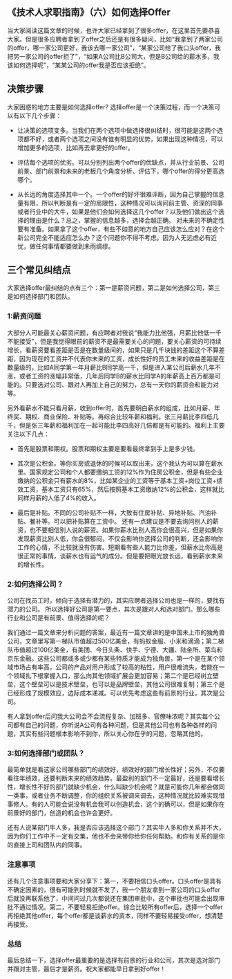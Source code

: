 ## 《技术人求职指南》（六）如何选择Offer

当大家阅读这篇文章的时候，也许大家已经拿到了很多offer，在这里首先要恭喜大家。但是很多应聘者拿到了offer之后还是有很多疑问，比如“我拿到了两家公司的offer，哪一家公司更好，我该去哪一家公司”，“某家公司给了我口头offer，我把另一家公司的offer拒了”，“如果A公司比B公司大，但是B公司给的薪水多，我该如何选择呢”，“某某公司的offer我是否应该拒绝”。



## 决策步骤

大家困惑的地方主要是如何选择offer? 选择offer是一个决策过程，而一个决策可以有以下几个步骤：

- 让决策的选项变多。当我们在两个选项中做选择很纠结时，很可能是这两个选项都不好，或者两个选项之间没有谁有明显的优势，如果出现这种情况，可以增加更多的选项，比如再去拿更好的offer。

- 评估每个选项的优劣。可以分别列出两个offer的优缺点，并从行业前景、公司前景、部门前景和未来的老板几个角度分析、评估下，哪个offer的得分更高选哪个。

- 从长远的角度选择其中一个。一个offer的好坏很难评断，因为自己掌握的信息量有限，所以判断是有一定的局限性，这种情况可以询问前主管、资深的同事或者行业中的大牛，如果是他们会如何选择这几个offer？以及他们做出这个选择的理由是什么？总之，掌握的信息越多，选择会越正确。
对未来的不确定性要有准备。如果拿了这个offer，有些不如意的地方自己应该怎么应对？在这个新公司完全不能适应怎么办？这个问题你不得不考虑。因为人无远虑必有近忧，做任何事情都要做到未雨绸缪。

## 三个常见纠结点

大家选择offer最纠结的点有三个：第一是薪资问题，第二是如何选择公司，第三是如何选择部门和团队。

### 1:薪资问题

大部分人可能最关心薪资问题，有应聘者对我说“我能力比他强，月薪比他低一千不能接受”，但是我觉得眼前的薪资不是最需要关心的问题，要关心薪资的可持续增长，看薪资要看差距是否是在数量级间的，如果只是几千块钱的差距这个不算差距，因为现在的工资并不代表你未来的工资，成长性好的员工未来的收益差距是在数量级的，比如A同学第一年月薪比B同学高一千，但是进入某公司后薪水几年不涨，或者工资的涨幅非常低，几年后同学B的薪水比同学A的年薪高上百万都是可能的。只要选对公司、跟对人再加上自己的努力，总有一天你的薪资会和能力对等。

另外看薪水不能只看月薪，收到offer时，首先要明白薪水的组成，比如月薪、年终奖、期权、商业保险、补贴等。再综合比较年薪和福利。张三月薪比李四低几千，但是张三年薪和福利加在一起可能比李四高好几倍都是有可能的。福利上主要关注以下几点：

- 首先是股票和期权。股票和期权主要是要看最终拿到手上是多少钱。

- 其次是公积金。等你买房或退休的时候可以取出来，这个我认为可以算在薪水里。国家规定公司和个人都要缴纳工资的12%作为住房公积金，但是有些企业缴纳的公积金只有薪水的8%，比如某企业的工资等于基本工资+岗位工资+绩效工资，基本工资只有65%，然后按照基本工资缴纳12%的公积金，这样就比同样月薪的人低了4%的收入。

- 最后是补贴。不同的公司补贴不一样，大致有住房补贴、异地补贴、汽油补贴、餐补等。可以把补贴算在工资中。
还有一点建议是不要去询问别人的薪资，也不要相信别人说的薪资。如果你薪水比别人高你会很高兴，但是如果你发现薪资比别人低，你会很郁闷，不仅会影响你选择公司的判断，还会影响你工作的心情，不比较就没有伤害。短期看有些人能力比你差，但薪水比你高是很正常的事情，谈薪水也有运气的成分。但是要把眼光放长远，看到薪水未来的增长性。

### 2:如何选择公司？
公司在找员工时，倾向于选择有潜力的，其实应聘者选择公司也是一样的，要找有潜力的公司。 所以选择好公司是第一要点，其次是跟对人和选对部门。那么哪些行业和公司是有前景、值得选择的呢？

我们通过一篇文章来分析问题的答案，最近有一篇文章讲的是中国未上市的独角兽公司，文章里写第一梯队市值超过500亿美金，有蚂蚁金服、小米和滴滴；第二梯队市值超过100亿美金，有美团、今日头条、快手、宁德、大疆、陆金所、菜鸟和京东金融。这些公司都或多或少都有某些特质才能成为独角兽，第一个是在某个领域市场占有率高，公司的产品对用户形成了较高的粘性，用户很难流失，若能在一个领域扎下根掌握入口，那么向其他领域扩展会更加容易；第二个是已经树立壁垒，这个壁垒可以是技术壁垒，也可以是品牌壁垒，其他公司很难复制；第三个是已经形成了规模效应，边际成本递减。可以优先考虑这些有前景的行业，其次是公司。

有人拿到offer后问我大公司会不会流程复杂、加班多、官僚味浓呢？其实每个公司都有自己的问题，你听说A公司有各种问题，但是其他公司也有各种各样的问题，其实有些问题根本影响不到你，所以关心你在乎的问题，忽略其他的。

### 3:如何选择部门或团队？

最简单就是看这家公司哪些部门的绩效好，绩效好的部门增长性好；另外，不仅要看往年绩效，还要判断未来的绩效趋势。最盈利的部门不一定最好，还是要看增长性，增长性不好的部门就缺少机会，什么叫缺少机会呢？就是可能你几年都会做同一类事，或者业务不断调整，你的组织关系被调来调去，这种情况就比较难实现借事修人。有的人可能会说没有机会我可以创造机会，这个的确可以，但是如果你在前景好的部门，创造的机会也许会更好。

还有人说某部门牛人多，我是否应该选择这个部门？其实牛人多和你关系并不大，因为你们工作中不一定有交集，他也不会来带你给你任何帮助。和你有关系的是你的直接上司和团队内的同事。

### 注意事项

还有几个注意事项要和大家分享下：第一，不要相信口头offer。口头offer是具有不确定因素的，很有可能到时候就不发了，我一个朋友拿到一家公司的口头offer后就没再联系他了，中间问过几次都说还在集团审批中，这个审批也可能会出现审批不通过情况。第二，不要轻易拒绝offer。综合比较所有offer后，选择一个offer再拒绝其他offer，每个offer都是谈薪水的资本，同样不要轻易接受offer，想清楚再接受。

### 总结

最后总结一下，选择offer最重要的是选择有前景的行业和公司，其次是选对部门并跟对主管，最后才是薪资。祝大家都能早日拿到好offer！